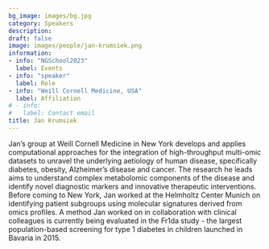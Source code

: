 ```yaml
---
bg_image: images/bg.jpg
category: Speakers
description: 
draft: false
image: images/people/jan-krumsiek.png
information:
- info: "NGSchool2023"
  label: Events
- info: "speaker"
  label: Role
- info: "Weill Cornell Medicine, USA"
  label: Affiliation
# - info: 
#   label: Contact email
title: Jan Krumsiek
---
```


Jan’s group at Weill Cornell Medicine in New York develops and applies computational approaches for the integration of high-throughput multi-omic datasets to unravel the underlying aetiology of human disease, specifically diabetes, obesity, Alzheimer’s disease and cancer. The research he leads aims to understand complex metabolomic components of the disease and identify novel diagnostic markers and innovative therapeutic interventions. Before coming to New York, Jan worked at the Helmholtz Center Munich on identifying patient subgroups using molecular signatures derived from omics profiles. A method Jan worked on in collaboration with clinical colleagues is currently being evaluated in the Fr1da study - the largest population-based screening for type 1 diabetes in children launched in Bavaria in 2015.
